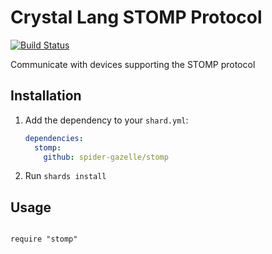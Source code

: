 # Crystal Lang STOMP Protocol

[![Build Status](https://travis-ci.com/spider-gazelle/stomp.svg?branch=master)](https://travis-ci.com/github/spider-gazelle/stomp)

Communicate with devices supporting the STOMP protocol

## Installation

1. Add the dependency to your `shard.yml`:

   ```yaml
   dependencies:
     stomp:
       github: spider-gazelle/stomp
   ```

2. Run `shards install`


## Usage

```crystal

require "stomp"



```
